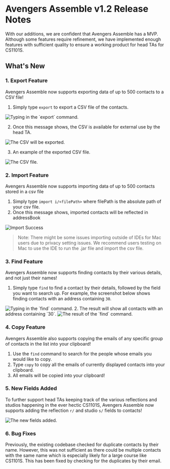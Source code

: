 # Avengers Assemble v1.2 Release Notes

With our additions, we are confident that Avengers Assemble has a MVP. Although some features require refinement, we have implemented enough features with sufficient quality to ensure a working product for head TAs for CS1101S.
## What's New
### 1. Export Feature
Avengers Assemble now supports exporting data of up to 500 contacts to a CSV file!

1. Simply type `export` to export a CSV file of the contacts. 
<img src="export_1.png" alt="Typing in the `export` command.">

2. Once this message shows, the CSV is available for external use by the head TA.
<img src="export_2.png" alt="The CSV will be exported.">

3. An example of the exported CSV file.
<img src="export_csv_result.png" alt="The CSV file.">

### 2. Import Feature
Avengers Assemble now supports importing data of up to 500 contacts stored in a csv file

1. Simply type `import i/<filePath>` where filePath is the absolute path of your csv file.
2. Once this message shows, imported contacts will be reflected in addressBook
<img src="import_1.png" alt="Import Success">

> Note: There might be some issues importing outside of IDEs for Mac users due to privacy setting issues. We recommend users testing on Mac to use the IDE to run the .jar file and import the csv file.

### 3. Find Feature
Avengers Assemble now supports finding contacts by their various details, and not just their names!

1. Simply type `find` to find a contact by their details, followed by the field you want to search up. For example, the screenshot below shows finding contacts with an address containing `30`.
<img src="find_1.png" alt="Typing in the `find` command.">
2. The result will show all contacts with an address containing `30`.
<img src="find_2.png" alt="The result of the `find` command.">

### 4. Copy Feature
Avengers Assemble also supports copying the emails of any specific group of contacts in the list into your clipboard!

1. Use the `find` command to search for the people whose emails you would like to copy.
2. Type `copy` to copy all the emails of currently displayed contacts into your clipboard.
3. All emails will be copied into your clipboard!

### 5. New Fields Added
To further support head TAs keeping track of the various reflections and studios happening in the ever hectic CS1101S, Avengers Assemble now supports adding the reflection `r/` and studio `s/` fields to contacts!

<img src="screenshot_1.2.png" alt="The new fields added.">

### 6. Bug Fixes
Previously, the existing codebase checked for duplicate contacts by their name. However, this was not sufficient as there could be multiple contacts with the same name which is especially likely for a large course like CS1101S. This has been fixed by checking for the duplicates by their email.


